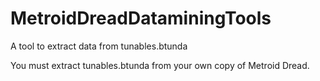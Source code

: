 # MetroidDreadDataminingTools
A tool to extract data from tunables.btunda

You must extract tunables.btunda from your own copy of Metroid Dread. 
